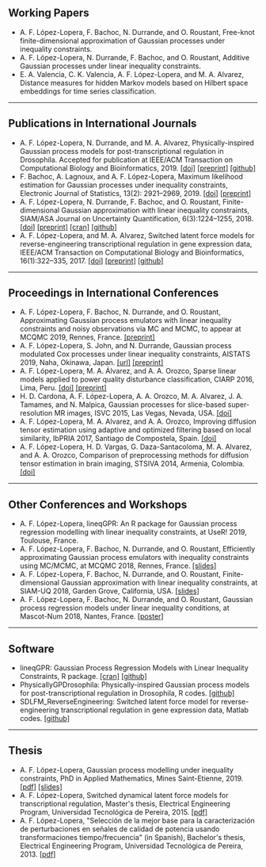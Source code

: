 ## Working Papers
- A. F. López-Lopera, F. Bachoc, N. Durrande, and O. Roustant, Free-knot finite-dimensional approximation of Gaussian processes under inequality constraints. 
- A. F. López-Lopera, N. Durrande, F. Bachoc, and O. Roustant, Additive Gaussian processes under linear inequality constraints.
- E. A. Valencia, C. K. Valencia, A. F. López-Lopera, and M. A. Alvarez, Distance measures for hidden Markov models based on Hilbert space embeddings for time series classification.

---

## Publications in International Journals
- A. F. López-Lopera, N. Durrande, and M. A. Alvarez, Physically-inspired Gaussian process models for post-transcriptional regulation in Drosophila. Accepted for publication at IEEE/ACM Transaction on Computational Biology and Bioinformatics, 2019. [[doi]](https://www.google.com/url?q=https%3A%2F%2Fdoi.org%2F10.1109%2FTCBB.2019.2918774&sa=D) [[preprint]](https://www.google.com/url?q=https%3A%2F%2Farxiv.org%2Fabs%2F1808.10026&sa=D) [[github]](https://www.google.com/url?q=https%3A%2F%2Fgithub.com%2Fanfelopera%2FPhysicallyGPDrosophila&sa=D)
- F. Bachoc, A. Lagnoux, and A. F. López-Lopera, Maximum likelihood estimation for Gaussian processes under inequality constraints, Electronic Journal of Statistics, 13(2): 2921–2969, 2019. [[doi]](https://www.google.com/url?q=https%3A%2F%2Fdoi.org%2F10.1214%2F19-EJS1587&sa=D) [[preprint]](https://www.google.com/url?q=https%3A%2F%2Farxiv.org%2Fabs%2F1804.03378&sa=D)
- A. F. López-Lopera, N. Durrande, F. Bachoc, and O. Roustant, Finite-dimensional Gaussian approximation with linear inequality constraints, SIAM/ASA Journal on Uncertainty Quantification, 6(3):1224–1255, 2018. [[doi]](https://www.google.com/url?q=https%3A%2F%2Fdoi.org%2F10.1137%2F17M1153157&sa=D) [[preprint]](https://www.google.com/url?q=https%3A%2F%2Farxiv.org%2Fabs%2F1710.07453&sa=D) [[cran]](https://www.google.com/url?q=https%3A%2F%2Fcran.r-project.org%2Fweb%2Fpackages%2FlineqGPR%2Findex.html&sa=D) [[github]](https://www.google.com/url?q=https%3A%2F%2Fgithub.com%2Fanfelopera%2FlineqGPR&sa=D)
- A. F. López-Lopera, and M. A. Alvarez, Switched latent force models for reverse-engineering transcriptional regulation in gene expression data, IEEE/ACM Transaction on Computational Biology and Bioinformatics, 16(1):322–335, 2017. [[doi]](https://www.google.com/url?q=https%3A%2F%2Fdoi.org%2F10.1109%2FTCBB.2017.2764908&sa=D) [[preprint]](https://www.google.com/url?q=https%3A%2F%2Farxiv.org%2Fabs%2F1511.07334&sa=D) [[github]](https://www.google.com/url?q=https%3A%2F%2Fgithub.com%2Fanfelopera%2FSDLFM_ReverseEngineering&sa=D)

---

## Proceedings in International Conferences
- A. F. López-Lopera, F. Bachoc, N. Durrande, and O. Roustant, Approximating Gaussian process emulators with linear inequality constraints and noisy observations via MC and MCMC, to appear at MCQMC 2019, Rennes, France. [[preprint]](https://www.google.com/url?q=https%3A%2F%2Farxiv.org%2Fabs%2F1901.04827&sa=D)
- A. F. López-Lopera, S. John, and N. Durrande, Gaussian process modulated Cox processes under linear inequality constraints, AISTATS 2019, Naha, Okinawa, Japan. [[url]](https://www.google.com/url?q=http%3A%2F%2Fproceedings.mlr.press%2Fv89%2Flopez-lopera19a.html&sa=D) [[preprint]](https://www.google.com/url?q=http%3A%2F%2Farxiv.org%2Fabs%2F1902.10974&sa=D)
- A. F. López-Lopera, M. A. Álvarez, and A. A. Orozco, Sparse linear models applied to power quality disturbance classification, CIARP 2016, Lima, Peru. [[doi]](https://www.google.com/url?q=https%3A%2F%2Flink.springer.com%2Fchapter%2F10.1007%2F978-3-319-52277-7_63&sa=D) [[preprint]](https://www.google.com/url?q=http%3A%2F%2Farxiv.org%2Fabs%2F1511.07281&sa=D)
- H. D. Cardona, A. F. López-Lopera, A. A. Orozco, M. A. Alvarez, J. A. Tamames, and N. Malpica, Gaussian processes for slice-based super-resolution MR images, ISVC 2015, Las Vegas, Nevada, USA. [[doi]](https://www.google.com/url?q=http%3A%2F%2Fdx.doi.org%2F10.1007%2F978-3-319-27863-6_65&sa=D)
- A. F. López-Lopera, M. A. Alvarez, and A. A. Orozco, Improving diffusion tensor estimation using adaptive and optimized filtering based on local similarity, IbPRIA 2017, Santiago de Compostela, Spain. [[doi]](https://www.google.com/url?q=http%3A%2F%2Fdx.doi.org%2F10.1007%2F978-3-319-19390-8_69&sa=D)
- A. F. López-Lopera, H. D. Vargas, G. Daza-Santacoloma, M. A. Alvarez, and A. A. Orozco, Comparison of preprocessing methods for diffusion tensor estimation in brain imaging, STSIVA 2014, Armenia, Colombia. [[doi]](https://www.google.com/url?q=http%3A%2F%2Fieeexplore.ieee.org%2Fxpl%2FarticleDetails.jsp%3Farnumber%3D7010183&sa=D)

---

## Other Conferences and Workshops
- A. F. López-Lopera, lineqGPR: An R package for Gaussian process regression modelling with linear inequality constraints, at UseR! 2019, Toulouse, France.
- A. F. López-Lopera, F. Bachoc, N. Durrande, and O. Roustant, Efficiently approximating Gaussian process emulators with inequality constraints using MC/MCMC, at MCQMC 2018, Rennes, France. [[slides]](https://drive.google.com/open?id=1WCy3a15n1jBujCmyxCgPTWhKpFZkwMpx)
- A. F. López-Lopera, F. Bachoc, N. Durrande, and O. Roustant, Finite-dimensional Gaussian approximation with linear inequality constraints, at SIAM-UQ 2018, Garden Grove, California, USA. [[slides]](https://drive.google.com/open?id=1cgclfmQXQ1jq9Ve3IE4J04i3mdq_NPRj)
- A. F. López-Lopera, F. Bachoc, N. Durrande, and O. Roustant, Gaussian process regression models under linear inequality conditions, at Mascot-Num 2018, Nantes, France. [[poster]](https://drive.google.com/open?id=1IJi1QnaMTX59IP6dfUHwROITajeAWi-L)

---

## Software
- lineqGPR: Gaussian Process Regression Models with Linear Inequality Constraints, R package. [[cran]](https://www.google.com/url?q=https%3A%2F%2Fcran.r-project.org%2Fweb%2Fpackages%2FlineqGPR%2Findex.html&sa=D) [[github]](https://www.google.com/url?q=https%3A%2F%2Fgithub.com%2Fanfelopera%2FlineqGPR&sa=D)
- PhysicallyGPDrosophila: Physically-inspired Gaussian process models for post-transcriptional regulation in Drosophila, R codes. [[github]](https://github.com/anfelopera/PhysicallyGPDrosophila)
- SDLFM_ReverseEngineering: Switched latent force model for reverse-engineering transcriptional regulation in gene expression data, Matlab codes. [[github]](https://github.com/anfelopera/SDLFM_ReverseEngineering)
---

## Thesis
- A. F. López-Lopera, Gaussian process modelling under inequality constraints, PhD in Applied Mathematics, Mines Saint-Etienne, 2019. [[pdf]](https://github.com/anfelopera/anfelopera.github.io/blob/master/publications/thesis/LopezLopera2019_PhDThesis.pdf) [[slides]](https://github.com/anfelopera/anfelopera.github.io/blob/master/publications/thesis/LopezLopera2019_PhDSlides.pdf)
- A. F. López-Lopera, Switched dynamical latent force models for transcriptional regulation, Master's thesis, Electrical Engineering Program, Universidad Tecnológica de Pereira, 2015. [[pdf]](https://github.com/anfelopera/anfelopera.github.io/blob/master/publications/thesis/LopezLopera2015_MScThesis.pdf)
- A. F. López-Lopera, "Selección de la mejor base para la caracterización de perturbaciones en señales de calidad de potencia usando transformaciones tiempo/frecuencia" (in Spanish), Bachelor's thesis, Electrical Engineering Program, Universidad Tecnológica de Pereira, 2013. [[pdf]](https://github.com/anfelopera/anfelopera.github.io/blob/master/publications/thesis/LopezLopera2013_BScThesis.pdf)
